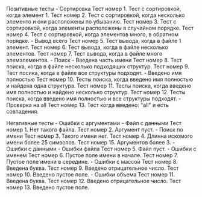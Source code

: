 Позитивные тесты
	- Сортировка
		Тест номер 1. Тест с сортировкой, когда элемент 1.
		Тест номер 2. Тест с сортировкой, когда несколько элементо и они расположены по убыванию.
		Тест номер 3. Тест с сортировкой, когда элементы расположены в случайном порядке.
		Тест номер 4. Тест с сортировкой, когда элементов много, в обратном порядке.
	- Вывод всего
		Тест номер 5. Тест вывода, когда в файле 1 элемент.
		Тест номер 6. Тест вывода, когда в файле несколько элементов.
		Тест номер 7. Тест вывода, когда в файле много элемэлементов.
	- Поиск
		- Введена часть имени
			Тест номер 8. Тест поиска, когда в файле несколько подходящих структур.
			Тест номер 9. Тест посика, когда в файле все структуры подходят.
		- Введено имя полностью
			Тест номер 10. Тесты поиска, когда введено имя полностью и найдена одна структура.
			Тест номер 11. Тесты поиска, когда введено имя полностью и найдено несколько структур.
			Тест номер 12. Тесты поиска, когда введено имя полностью и все структуры подходят.
		- Проверка на all
			Тест номер 13. Тест когда введено: "all" и есть совпадения.



Негативные тесты
	- Ошибки с аргументами
		- Файл с данными
			Тест номер 1. Нет такого файла.
			Тест номер 2. Аргумент пуст.
		- Поиск по имени
			Тест номер 3. Такого имени нет.
			Тест номер 4. Длинна искомого имени более 25 символов.
		Тест номер 15. Аргументов более 3.
	- Ошибки с данными
		- Ошибки файла
			Тест номер 5. Файл пуст.
		- Ошибки с именем
			Тест номер 6. Пустое поле имени в начале.
			Тест номер 7. Пустое поле имени в середине.
		- Ошибки с массой
			Тест номер 8. Введена буква.
			Тест номер 9. Введено отрицательное число.
			Тест номер 10. Введено пустое поле.
		- Ошибки объема
			Тест номер 11. Введена буква.
			Тест номер 12. Введено отрицательное число.
			Тест номер 13. Введено пустое поле.
